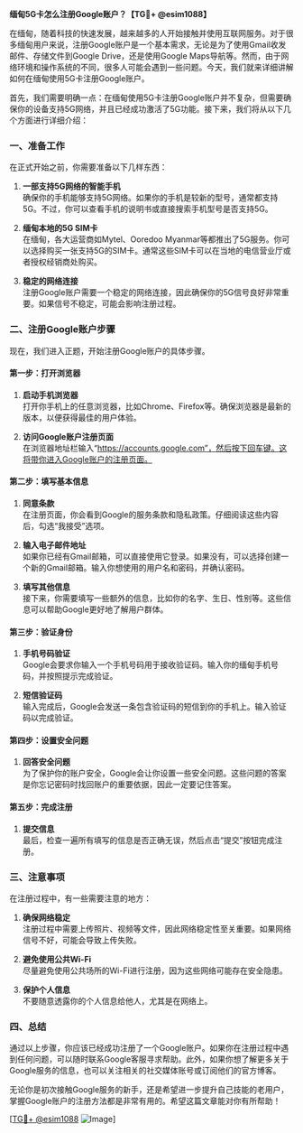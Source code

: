 **缅甸5G卡怎么注册Google账户？【TG💪+ @esim1088】**

在缅甸，随着科技的快速发展，越来越多的人开始接触并使用互联网服务。对于很多缅甸用户来说，注册Google账户是一个基本需求，无论是为了使用Gmail收发邮件、存储文件到Google Drive，还是使用Google Maps导航等。然而，由于网络环境和操作系统的不同，很多人可能会遇到一些问题。今天，我们就来详细讲解如何在缅甸使用5G卡注册Google账户。

首先，我们需要明确一点：在缅甸使用5G卡注册Google账户并不复杂，但需要确保你的设备支持5G网络，并且已经成功激活了5G功能。接下来，我们将从以下几个方面进行详细介绍：

### 一、准备工作

在正式开始之前，你需要准备以下几样东西：

1. **一部支持5G网络的智能手机**  
   确保你的手机能够支持5G网络。如果你的手机是较新的型号，通常都支持5G。不过，你可以查看手机的说明书或直接搜索手机型号是否支持5G。

2. **缅甸本地的5G SIM卡**  
   在缅甸，各大运营商如Mytel、Ooredoo Myanmar等都推出了5G服务。你可以选择购买一张支持5G的SIM卡。通常这些SIM卡可以在当地的电信营业厅或者授权经销商处购买。

3. **稳定的网络连接**  
   注册Google账户需要一个稳定的网络连接，因此确保你的5G信号良好非常重要。如果信号不稳定，可能会影响注册过程。

### 二、注册Google账户步骤

现在，我们进入正题，开始注册Google账户的具体步骤。

#### 第一步：打开浏览器

1. **启动手机浏览器**  
   打开你手机上的任意浏览器，比如Chrome、Firefox等。确保浏览器是最新的版本，以便获得最佳的用户体验。

2. **访问Google账户注册页面**  
   在浏览器地址栏输入“https://accounts.google.com”，然后按下回车键。这将带你进入Google账户的注册页面。

#### 第二步：填写基本信息

1. **同意条款**  
   在注册页面，你会看到Google的服务条款和隐私政策。仔细阅读这些内容后，勾选“我接受”选项。

2. **输入电子邮件地址**  
   如果你已经有Gmail邮箱，可以直接使用它登录。如果没有，可以选择创建一个新的Gmail邮箱。输入你想使用的用户名和密码，并确认密码。

3. **填写其他信息**  
   接下来，你需要填写一些额外的信息，比如你的名字、生日、性别等。这些信息可以帮助Google更好地了解用户群体。

#### 第三步：验证身份

1. **手机号码验证**  
   Google会要求你输入一个手机号码用于接收验证码。输入你的缅甸手机号码，并按照提示完成验证。

2. **短信验证码**  
   输入完成后，Google会发送一条包含验证码的短信到你的手机上。输入验证码以完成验证。

#### 第四步：设置安全问题

1. **回答安全问题**  
   为了保护你的账户安全，Google会让你设置一些安全问题。这些问题的答案是你忘记密码时找回账户的重要依据，因此一定要记住答案。

#### 第五步：完成注册

1. **提交信息**  
   最后，检查一遍所有填写的信息是否正确无误，然后点击“提交”按钮完成注册。

### 三、注意事项

在注册过程中，有一些需要注意的地方：

1. **确保网络稳定**  
   注册过程中需要上传照片、视频等文件，因此网络稳定性至关重要。如果网络信号不好，可能会导致上传失败。

2. **避免使用公共Wi-Fi**  
   尽量避免使用公共场所的Wi-Fi进行注册，因为这些网络可能存在安全隐患。

3. **保护个人信息**  
   不要随意透露你的个人信息给他人，尤其是在网络上。

### 四、总结

通过以上步骤，你应该已经成功注册了一个Google账户。如果你在注册过程中遇到任何问题，可以随时联系Google客服寻求帮助。此外，如果你想了解更多关于Google服务的信息，也可以关注相关的社交媒体账号或订阅他们的官方博客。

无论你是初次接触Google服务的新手，还是希望进一步提升自己技能的老用户，掌握Google账户的注册方法都是非常有用的。希望这篇文章能对你有所帮助！

[[TG💪+ @esim1088](https://t.me/s/esim1088) ![Image](https://i.postimg.cc/4NQfJmqS/Snipaste-2025-05-13-00-14-12.png)]